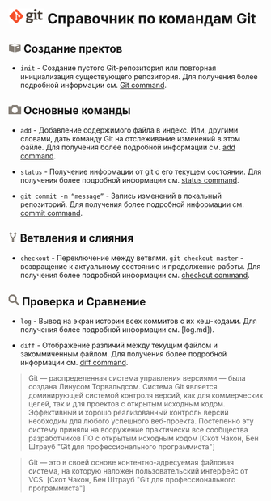 # ![Logo Git](images/git_logo.png) Справочник по командам Git

## ![Init Logo](images/git_init.png) Cоздание пректов

* `init` - Создание пустого Git-репозитория или повторная инициализация существующего репозитория.
Для получения более подробной информации см. [Git command](https://git-scm.com/docs/git-init).

## ![Основные команды](images/base_command.png) Основные команды

* `add` - Добавление содержимого файла в индекс. Или, другими словами, дать команду Git на отслеживание изменений в этом файле.
Для получения более подробной информации см. [add command](https://git-scm.com/docs/git-add). 

* `status` - Получение информации от git о его текущем состоянии.
Для получения более подробной информации см. [status command](https://git-scm.com/docs/git-status).

* `git commit -m “message”` - Запись изменений в локальный репозиторий.
Для получения более подробной информации см. [commit command](https://git-scm.com/docs/git-commit). 

## ![Ветвления](images/branch.png) Ветвления и слияния

* `checkout` - Переключение между ветвями. `git checkout master` - возвращение к актуальному состоянию и продолжение работы.
Для получения более подробной информации см. [checkout command](https://git-scm.com/docs/git-checkout). 

## ![Проверка](images/inspection.png) Проверка и Сравнение

* `log` - Вывод на экран истории всех коммитов с их хеш-кодами.
Для получения более подробной информации см. [log.md]). 

* `diff` - Отображение различий между текущим файлом и закоммиченным файлом.  Для получения более подробной информации см. [diff command](https://git-scm.com/docs/git-diff).

>Git — распределенная система управления версиями — была создана Линусом Торвальдсом. Система Git является доминирующей системой контроля версий, как для коммерческих целей, так и для проектов с открытым исходным кодом. Эффективный и хорошо реализованный контроль версий необходим для любого успешного веб-проекта. Постепенно эту систему приняли на вооружение практически все сообщества разработчиков ПО с открытым исходным кодом
[Скот Чакон, Бен Штрауб "Git для профессионального программиста"] 

>Git — это в своей основе контентно-адресуемая файловая система, на которую наложен пользовательский интерфейс от VCS. [Скот Чакон, Бен Штрауб
"Git для профессионального программиста"] 